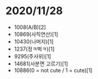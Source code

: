 # 2020/11/28

- 1008(A/B)[2]
- 10869(사칙연산)[1]
- 10430(나머지)[1]
- 1237(정ㅋ벅ㅋ)[1]
- 9295(주사위)[1]
- 14681(사분면 고르기)[1]
- 10886(0 = not cute / 1 = cute)[1]